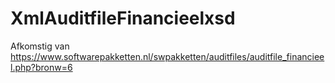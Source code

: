 # XmlAuditfileFinancieelxsd
Afkomstig van https://www.softwarepakketten.nl/swpakketten/auditfiles/auditfile_financieel.php?bronw=6
